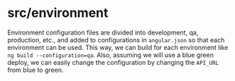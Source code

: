 # src/environment

Environment configuration files are divided into development, qa, production, etc., and added to configurations in `angular.json` so that each environment can be used. This way, we can build for each environment like `ng build --configuration=qa`. Also, assuming we will use a blue green deploy, we can easily change the configuration by changing the `API_URL` from blue to green.
